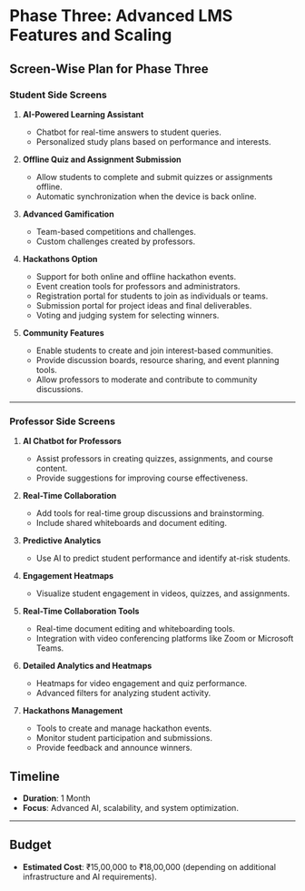 # Phase Three: Advanced LMS Features and Scaling

## Screen-Wise Plan for Phase Three

### **Student Side Screens**
1. **AI-Powered Learning Assistant**
   - Chatbot for real-time answers to student queries.
   - Personalized study plans based on performance and interests.

2. **Offline Quiz and Assignment Submission**
   - Allow students to complete and submit quizzes or assignments offline.
   - Automatic synchronization when the device is back online.

3. **Advanced Gamification**
   - Team-based competitions and challenges.
   - Custom challenges created by professors.

4. **Hackathons Option**
   - Support for both online and offline hackathon events.
   - Event creation tools for professors and administrators.
   - Registration portal for students to join as individuals or teams.
   - Submission portal for project ideas and final deliverables.
   - Voting and judging system for selecting winners.

5. **Community Features**
   - Enable students to create and join interest-based communities.
   - Provide discussion boards, resource sharing, and event planning tools.
   - Allow professors to moderate and contribute to community discussions.

---

### **Professor Side Screens**
1. **AI Chatbot for Professors**
   - Assist professors in creating quizzes, assignments, and course content.
   - Provide suggestions for improving course effectiveness.

2. **Real-Time Collaboration**
   - Add tools for real-time group discussions and brainstorming.
   - Include shared whiteboards and document editing.

3. **Predictive Analytics**
   - Use AI to predict student performance and identify at-risk students.

4. **Engagement Heatmaps**
   - Visualize student engagement in videos, quizzes, and assignments.

5. **Real-Time Collaboration Tools**
   - Real-time document editing and whiteboarding tools.
   - Integration with video conferencing platforms like Zoom or Microsoft Teams.

6. **Detailed Analytics and Heatmaps**
   - Heatmaps for video engagement and quiz performance.
   - Advanced filters for analyzing student activity.

7. **Hackathons Management**
   - Tools to create and manage hackathon events.
   - Monitor student participation and submissions.
   - Provide feedback and announce winners.



## Timeline
- **Duration**: 1 Month
- **Focus**: Advanced AI, scalability, and system optimization.

---

## Budget
- **Estimated Cost**: ₹15,00,000 to ₹18,00,000 (depending on additional infrastructure and AI requirements).